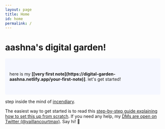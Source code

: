 ```yaml
---
layout: page
title: Home
id: home
permalink: /
---
```


# aashna's digital garden!


<p style="padding: 3em 1em; background: #f5f7ff; border-radius: 4px;">
  here is my  <span style="font-weight: bold">[[very first note](https://digital-garden-aashna.netlify.app/your-first-note)]</span>. let's get started!
</p>

step inside the mind of [incendiary](https://incendiary.wordpress.com).

The easiest way to get started is to read this [step-by-step guide explaining how to set this up from scratch](https://maximevaillancourt.com/blog/setting-up-your-own-digital-garden-with-jekyll). If you need any help, my [DMs are open on Twitter (@vaillancourtmax)](https://twitter.com/vaillancourtmax). Say hi! 👋

<style>
  .wrapper {
    max-width: 46em;
  }
</style>
